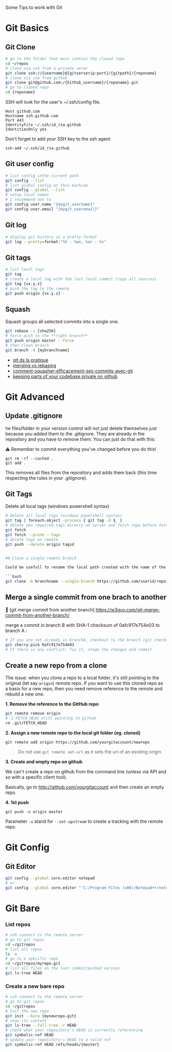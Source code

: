 Some Tips to work with Git

# Git Basics

## Git Clone

```bash
# go to the folder that must contain the cloned repo
cd ~/repos
# clone via ssh from a private serer
git clone ssh://{username}@{gitserverip:port}/{gitpath}/{reponame}
# clone via ssh from github
git clone git@github.com:/{hithub_username}/{reponame}.git
# go to cloned repo
cd {reponame}
```

SSH will look for the user's ~/.ssh/config file. 

```
Host github.com
Hostname ssh.github.com
Port 443
IdentityFile ~/.ssh/id_rsa.github
IdentitiesOnly yes
```

Don't forget to add your SSH key to the ssh agent

```
ssh-add ~/.ssh/id_rsa.github
```

## Git user config

```bash
# list config inthe current path
git config --list
# list global config on this machine
git config --global --list
# setup local names
# I recommend not to 
git config user.name "{mygit_username}"
git config user.email "{mygit_useremail}"
```

## Git log

```bash
# display git history in a pretty format
git log --pretty=format:"%h - %an, %ar : %s"
```

## Git tags

```bash
# list local tags
git tag
# create a local tag with the last local commit (copy all sources)
git tag {vx.y.z}
# push the tag to the remote
git push origin {vx.y.z}

```

## Squash

Squash groups all selected commits into a single one.

```bash
git rebase -i {sha256}
# force push to the **right branch**
git push origin master --force
# then clean branch
git branch -d {mybranchname}
```

- [git ds la pratique](https://blog.octo.com/git-dans-la-pratique-22/)
- [merging vs rebasing](https://www.atlassian.com/git/tutorials/merging-vs-rebasing)
- [comment-squasher-efficacement-ses-commits-avec-git](https://www.ekino.com/comment-squasher-efficacement-ses-commits-avec-git/)
- [keeping parts of your codebase private on github](https://24ways.org/2013/keeping-parts-of-your-codebase-private-on-github/)

# Git Advanced

## Update .gitignore

he files/folder in your version control will not just delete themselves just because you added them to the .gitignore. They are already in the repository and you have to remove them. You can just do that with this:

:warning: Remember to commit everything you've changed before you do this!

```
git rm -rf --cached .
git add .
```

This removes all files from the repository and adds them back (this time respecting the rules in your .gitignore).

## Git Tags

Delete all local tags (windows powershell syntax)

```bash
# delete all local tags (windows powershell syntax)
git tag | foreach-object -process { git tag -d $_ }
# delete non required tags directy on server and fetch repo before fetch tags
git fetch
git fetch --prune --tags
# delete tags on remote
git push --delete origin tagid


## Clone a single remote branch

Could be usefull to rename the local path created with the name of the branch. This way you can work on two diffreents local group of source without any risk of error/conflict when commit/push

```bash
git clone -b branchname --single-branch https://github.com/userid/repoid
```

## Merge a single commit from one brach to another

:link: [git merge commit from another branch] https://w3guy.com/git-merge-commit-from-another-branch/

merge a commit in branch B with SHA-1 checksum of 0afc917e754e03 to branch A :

```bash
# If you are not already in branchA, checkout to the branch (git checkout branchA)
git cherry-pick 0afc917e754e03
# If there is any conflict; fix it, stage the changes and commit
```

## Create a new repo from a clone

The issue: when you clone a repo to a local folder, it's still pointing to the original (let say `origin`) remote repo. If you want to use this cloned repo as a basis for a new repo, then you need remove reference to the remote and rebuild a new one.

**1. Remove the reference to the GitHub repo**

```bash
git remote remove origin
# ⚠️ FETCH_HEAD still pointing to github
rm .git/FETCH_HEAD
```

**2. Assign a new remote repo to the local git folder (eg. cloned)**

```shell
git remote add origin https://github.com/yourgitaccount/newrepo
```

> Do not use `git remote set-url` as it sets the url of an existing origin.

**3. Create and empty repo on github**

We can't create a repo on github from the command line (unless via API and so with a specific client tool).

Basically, go to http://github.com/yourgitaccount and then create an empty repo.

**4. 1st push**

```shell
git push -u origin master
```

Parameter `-u` stand for `--set-upstream` to create a tracking with the remote repo.

# Git Config

## Git Editor

```bash
git config --global core.editor notepad
# or
git config --global core.editor "'C:/Program Files (x86)/Notepad++/notepad++.exe' -multiInst -notabbar -nosession -noPlugin"
```

# Git Bare

### List repos

```bash
# ssh connect to the remote server 
# go to git repos
cd ~/gitrepos
# list all repos
ls -a 
# go to a specific repo 
cd ~/gitrepos/myrepo.git
# list all files on the last commit/pushed version
git ls-tree HEAD
```

### Create a new bare repo

```bash
# ssh connect to the remote server 
# go to git repos
cd ~/gitrepos
# Init the new repo
git init --bare {mynewrepo.git}
# show its content
git ls-tree --full-tree -r HEAD
# check what your repository's HEAD is currently referencing
git symbolic-ref HEAD
# update your repository's HEAD to a valid ref
git symbolic-ref HEAD refs/heads/{master}
```
